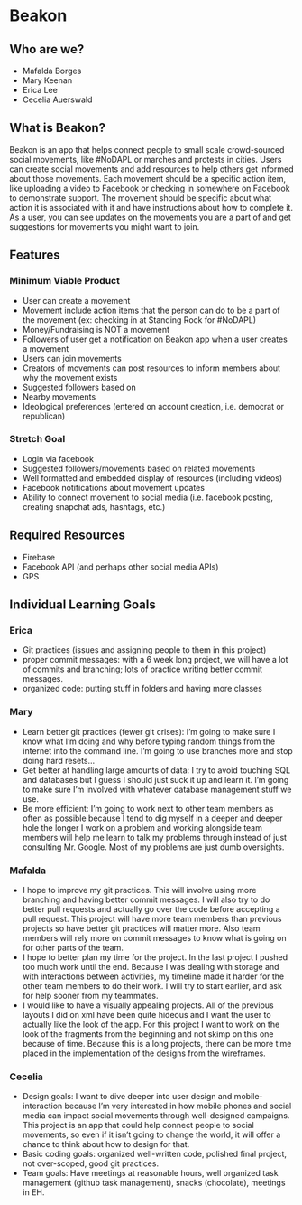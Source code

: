 # Beakon
## Who are we?
 - Mafalda Borges
 - Mary Keenan
 - Erica Lee
 - Cecelia Auerswald
 
## What is Beakon?
Beakon is an app that helps connect people to small scale crowd-sourced social movements, like #NoDAPL or marches and protests in cities. Users can create social movements and add resources to help others get informed about those movements. Each movement should be a specific action item, like uploading a video to Facebook or checking in somewhere on Facebook to demonstrate support. The movement should be specific about what action it is associated with it and have instructions about how to complete it. As a user, you can see updates on the movements you are a part of and get suggestions for movements you might want to join.

## Features
### Minimum Viable Product
- User can create a movement
 - Movement include action items that the person can do to be a part of the movement (ex: checking in at Standing Rock for #NoDAPL)
 - Money/Fundraising is NOT a movement
- Followers of user get a notification on Beakon app when a user creates a movement
- Users can join movements
- Creators of movements can post resources to inform members about why the movement exists
- Suggested followers based on
 - Nearby movements
 - Ideological preferences (entered on account creation, i.e. democrat or republican)

### Stretch Goal
- Login via facebook
- Suggested followers/movements based on related movements
- Well formatted and embedded display of resources (including videos)
- Facebook notifications about movement updates
- Ability to connect movement to social media (i.e. facebook posting, creating snapchat ads, hashtags, etc.)

## Required Resources 
- Firebase
- Facebook API (and perhaps other social media APIs)
- GPS

## Individual Learning Goals

### Erica
- Git practices (issues and assigning people to them in this project)
- proper commit messages: with a 6 week long project, we will have a lot of commits and branching; lots of practice writing better commit messages.
- organized code: putting stuff in folders and having more classes 

### Mary
- Learn better git practices (fewer git crises): I’m going to make sure I know what I’m doing and why before typing random things from the internet into the command line. I’m going to use branches more and stop doing hard resets...
- Get better at handling large amounts of data: I try to avoid touching SQL and databases but I guess I should just suck it up and learn it. I’m going to make sure I’m involved with whatever database management stuff we use.
- Be more efficient: I’m going to work next to other team members as often as possible because I tend to dig myself in a deeper and deeper hole the longer I work on a problem and working alongside team members will help me learn to talk my problems through instead of just consulting Mr. Google. Most of my problems are just dumb oversights.

### Mafalda
- I hope to improve my git practices. This will involve using more branching and having better commit messages. I will also try to do better pull requests and actually go over the code before accepting a pull request. This project will have more team members than previous projects so have better git practices will matter more.  Also team members will rely more on commit messages to know what is going on for other parts of the team.  
- I hope to better plan my time for the project. In the last project I pushed too much work until the end. Because I was dealing with storage and with interactions between activities, my timeline made it harder for the other team members to do their work. I will try to start earlier, and ask for help sooner from my teammates. 
- I would like to have a visually appealing projects. All of the previous layouts I did on xml have been quite hideous and I want the user to actually like the look of the app. For this project I want to work on the look of the fragments from the beginning and not skimp on this one because of time. Because this is a long projects, there can be more time placed in the implementation of the designs from the wireframes. 

### Cecelia
 - Design goals: I want to dive deeper into user design and mobile-interaction because I’m very interested in how mobile phones and social media can impact social movements through well-designed campaigns. This project is an app that could help connect people to social movements, so even if it isn’t going to change the world, it will offer a chance to think about how to design for that.
- Basic coding goals: organized well-written code, polished final project, not over-scoped, good git practices.
- Team goals: Have meetings at reasonable hours, well organized task management (github task management), snacks (chocolate), meetings in EH.

